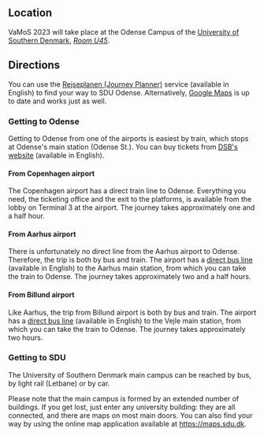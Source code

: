 ## Location

VaMoS 2023 will take place at the Odense Campus of the [University of Southern
Denmark](http://www.sdu.dk/en/), [*Room
U45*](https://clients.mapsindoors.com/sdu/573f26e4bc1f571b08094312/details/563cb929423b7d0540c9a4d1).

## Directions

You can use the [Rejseplanen (Journey
Planner)](https://www.rejseplanen.dk/webapp/?language=en_EN) service (available
in English) to find your way to SDU Odense. Alternatively, [Google
Maps](https://www.google.com/maps) is up to date and works just as well.

### Getting to Odense

Getting to Odense from one of the airports is easiest by train, which stops at
Odense's main station (Odense St.). You can buy tickets from [DSB's
website](https://www.dsb.dk/en/) (available in English).

#### From Copenhagen airport

The Copenhagen airport has a direct train line to Odense. Everything you need,
the ticketing office and the exit to the platforms, is available from the lobby
on Terminal 3 at the airport. The journey takes approximately one and a half
hour.

#### From Aarhus airport

There is unfortunately no direct line from the Aarhus airport to Odense.
Therefore, the trip is both by bus and train. The airport has a [direct bus
line](https://www.aar.dk/en/to-and-from-aar/) (available in English) to the
Aarhus main station, from which you can take the train to Odense. The journey
takes approximately two and a half hours.

#### From Billund airport

Like Aarhus, the trip from Billund airport is both by bus and train. The airport
has a [direct bus
line](https://www.bll.dk/en/parking-and-transport/to-and-from-the-airport/busser/)
(available in English) to the Vejle main station, from which you can take the
train to Odense. The journey takes approximately two hours.

### Getting to SDU

The University of Southern Denmark main campus can be reached by bus, by light
rail (Letbane) or by car.

Please note that the main campus is formed by an extended number of buildings.
If you get lost, just enter any university building: they are all connected, and
there are maps on most main doors. You can also find your way by using the
online map application available at <a target="_blank"
href="https://maps.sdu.dk">https://maps.sdu.dk</a>.

<!-- #### By Bus -->

<!-- If you are planning to use the public transportation system, there is a direct -->
<!-- bus (lines 41, 42, and 44) from the centre of Odense (where the train/bus -->
<!-- station is) to the University running at least every 30 minutes. The ride takes -->
<!-- about 25 minutes. -->

<!-- Directions from the bus stop of the University Campus (<a target="_blank" -->
<!-- href="https://clients.mapsindoors.com/sdu/573f26e4bc1f571b08094312/route/destination/592581bc27398b0b1c46dc56">click -->
<!-- here to see an interactive map of the path</a>): -->

<!-- #### By Light Rail (Letbane) -->

<!-- TODO: Mention that it's not circular -->

<!-- #### By Car -->

<!-- If you are planning to use the car, we advise you to use the parking spaces at -->
<!-- Fioniavej (P West) instead of the parking lot near the Swimming Pool/Cortex Park -->
<!-- (P East). There are far more parking spaces available at Fioniavej (<a -->
<!-- target="_blank" -->
<!-- href="https://www.sdu.dk/da/service/vejviser/odense/p-regler_campusvej">click -->
<!-- here for updates on the ongoing works and available parking areas</a>). -->

<!-- To reach Room O100 from the P East, please follow the instructions above, as the -->
<!-- bus stop inside P East (<a target="_blank" -->
<!-- href="https://clients.mapsindoors.com/sdu/573f26e4bc1f571b08094312/route/destination/592581bc27398b0b1c46dc56">click -->
<!-- here to see an interactive map of the path</a>). -->

<!-- ### Map -->

<!-- <p> -->
<!--   <div class="center-block"> -->
<!--     <a href="/map_full" target="_blank"><img src="/assets/images/map.png" alt=""></a> -->
<!--     <div class="text-center">Click on the map to see it in full resolution.</div> -->
<!--   </div> -->
<!-- </p> -->
